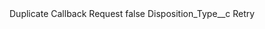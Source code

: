 <?xml version="1.0" encoding="UTF-8"?>
<CustomMetadata xmlns="http://soap.sforce.com/2006/04/metadata" xmlns:xsi="http://www.w3.org/2001/XMLSchema-instance" xmlns:xsd="http://www.w3.org/2001/XMLSchema">
    <label>Duplicate Callback Request</label>
    <protected>false</protected>
    <values>
        <field>Disposition_Type__c</field>
        <value xsi:type="xsd:string">Retry</value>
    </values>
</CustomMetadata>
